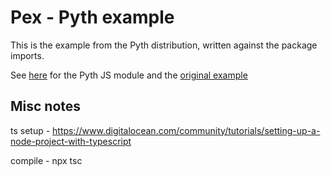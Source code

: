 # Pex - Pyth example

This is the example from the Pyth distribution, written against the package
imports.

See [here](https://github.com/pyth-network/pyth-client-js) for the Pyth JS module and the [original example](https://github.com/pyth-network/pyth-client-js/blob/main/src/example_usage.ts)


## Misc notes

ts setup - https://www.digitalocean.com/community/tutorials/setting-up-a-node-project-with-typescript

compile - npx tsc